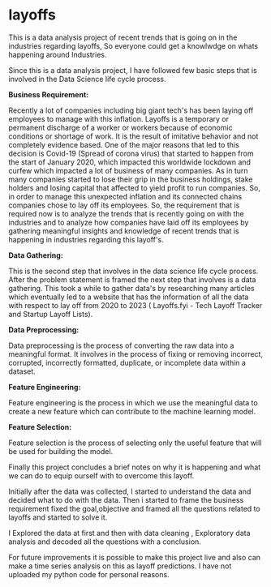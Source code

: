 # layoffs
This is a data analysis project of recent trends that is going on in the industries regarding layoffs, So everyone could get a knowlwdge on whats happening around Industries.

Since this is a data analysis project, I have followed few basic steps that is involved in the Data Science life cycle process. 

**Business Requirement:**

Recently a lot of companies including big giant tech's has been laying off employees to manage with this inflation. Layoffs is a temporary or permanent discharge of a worker or workers because of economic conditions or shortage of work. It is the result of imitative behavior and not completely evidence based. One of the major reasons that led to this decision is Covid-19 (Spread of corona virus) that started to happen from the start of January 2020, which impacted this worldwide lockdown and curfew which impacted a lot of business of many companies. As in turn many companies started to lose their grip in the business holdings, stake holders and losing capital that affected to yield profit to run companies. So, in order to manage this unexpected inflation and its connected chains companies chose to lay off its employees. So, the requirement that is required now is to analyze the trends that is recently going on with the industries and to analyze how companies have laid off its employees by gathering meaningful insights and knowledge of recent trends that is happening in industries regarding this layoff's. 

**Data Gathering:** 

This is the second step that involves in the data science life cycle process. After the problem statement is framed the next step that involves is a data gathering. This took a while to gather data's by researching many articles which eventually led to a website that has the information of all the data with respect to lay off from 2020 to 2023 ( Layoffs.fyi - Tech Layoff Tracker and Startup Layoff Lists).

**Data Preprocessing:**

Data preprocessing is the process of converting the raw data into a meaningful format. It involves in the process of fixing or removing incorrect, corrupted, incorrectly formatted, duplicate, or incomplete data within a dataset.

**Feature Engineering:** 

Feature engineering is the process in which we use the meaningful data to create a new feature which can contribute to the machine learning model.

**Feature Selection:**

Feature selection is the process of selecting only the useful feature that will be used for building the model.


Finally this project concludes a brief notes on why it is happening and what we can do to equip ourself with to overcome this layoff.


Initially after the data was collected, I started to understand the data and decided what to do with the data.
Then i started to frame the business requirement fixed the goal,objective and framed all the questions related to layoffs and started to solve it.

I Explored the data at first and then with data cleaning , Exploratory data analysis and decoded all the questions with a conclusion.

For future improvements it is possible to make this project live and also can make a time series analysis on this as layoff predictions.
I have not uploaded my python code for personal reasons.
